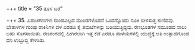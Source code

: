 +++
title = "35 ತೂಳ ಬರೆ"

+++
35. ಪಿಶಾಚಗಣಗಳು ರುಂಡವಿಲ್ಲದ ಮುಂಡಗಳೊಡನೆ ಒಂದನ್ನೊಂದು ನೂಕಿ ಬೀಳಿಸುತ್ತ ಕುಣಿದವು. ಭೇತಾಳಗಳ ಗುಂಪು ಶಾಕಿನಿಗಳ ದಳ ಎರಡೂ ಕೈ ತಮಟೆಗಳನ್ನು ಬಡಿಯುತ್ತಿದ್ದವು. ರಣಭೂತಗಳ ಸಮೂಹದ ಸಾಲು ಬಹು ಸೊಗಸಾಯಿತು. ರಣರಂಗದಲ್ಲಿ ಹೀಗಿರಲಾಗಿ ಇತ್ತ ಕಡೆ ಎರಡೂ ಪಾಳೆಯಗಳಲ್ಲಿ ಯುದ್ಧಕ್ಕೆ ಅತಿ ಉತ್ಸಾಹಗೊಂಡ ದನಿ ಉಬ್ಬುಬ್ಬಿ ಕೇಳಿಸಿತು.
